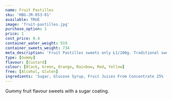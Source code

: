 ```yaml
---
name: Fruit Pastilles
sku: 'HBG-JR-053-01'
available: TRUE
image: 'fruit-pastilles.jpg'
purchase_option: 1
price: 1
cost_price: 0.4
container_water_weight: 919
container_sweets_weight: 734
meta_description: 'Fruit Pastilles sweets only Ł1/100g. Traditional sweets and more at Humbugs Confectionery Store. Specialists in satisfying your sweet tooth!'
type: [Gummy]
flavour: [Custard]
colour: [Black, Green, Orange, Rainbow, Red, Yellow]
free: [Alcohol, Gluten]
ingredients: 'Sugar, Glucose Syrup, Fruit Juices From Concentrate 25% (Grape, Blackcurrant, Strawberry, Lime, Orange, Lemon), Gelatine, Gum Arabic, Modified Starch, Malic Acid, Acidity Regulator (Trisodium Citrate), Citric Acid, Flavourings, Colours (Anthocyanins, Copper Complexes of Chlorophyllins, Beta-Carotene, Curcumin), Lactic Acid'
---
```

Gummy fruit flavour sweets with a sugar coating.